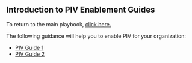 ## Introduction to PIV Enablement Guides

To return to the main playbook, <a href="http://allietbo.github.io/ficam-playbook">click here.</a>

The following guidance will help you to enable PIV for your organization:
<ul>
<li><a href="http://allietbo.github.io/playbook-piv/piv1">PIV Guide 1</a></li>
<li><a href="http://allietbo.github.io/playbook-piv/piv2">PIV Guide 2</a></li>
</ul>